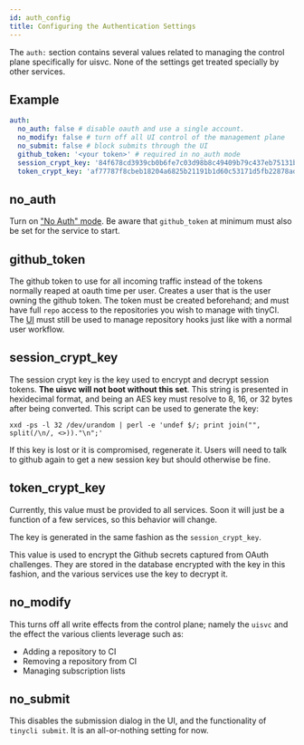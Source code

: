 ```yaml
---
id: auth_config
title: Configuring the Authentication Settings
---
```


The `auth:` section contains several values related to managing the control
plane specifically for uisvc. None of the settings get treated specially by
other services.

## Example

```yaml
auth:
  no_auth: false # disable oauth and use a single account.
  no_modify: false # turn off all UI control of the management plane
  no_submit: false # block submits through the UI
  github_token: '<your token>' # required in no_auth mode
  session_crypt_key: '84f678cd3939cb0b6fe7c03d98b8c49409b79c437eb75131bc0faa40eb858cb3'
  token_crypt_key: 'af77787f8cbeb18204a6825b21191b1d60c53171d5fb22878ad8d907ea8629c2'
```

## no_auth

Turn on ["No Auth" mode](auth_modes.md). Be aware that `github_token` at
minimum must also be set for the service to start.

## github_token

The github token to use for all incoming traffic instead of the tokens normally
reaped at oauth time per user. Creates a user that is the user owning the
github token. The token must be created beforehand; and must have full `repo`
access to the repositories you wish to manage with tinyCI. The [UI](clients.md)
must still be used to manage repository hooks just like with a normal user
workflow.

## session_crypt_key

The session crypt key is the key used to encrypt and decrypt session tokens.
**The uisvc will not boot without this set**. This string is presented in
hexidecimal format, and being an AES key must resolve to 8, 16, or 32 bytes
after being converted. This script can be used to generate the key:

```text
xxd -ps -l 32 /dev/urandom | perl -e 'undef $/; print join("", split(/\n/, <>))."\n";'
```

If this key is lost or it is compromised, regenerate it. Users will need to
talk to github again to get a new session key but should otherwise be fine.

## token_crypt_key

Currently, this value must be provided to all services. Soon it will just be a
function of a few services, so this behavior will change.

The key is generated in the same fashion as the `session_crypt_key`.

This value is used to encrypt the Github secrets captured from OAuth
challenges. They are stored in the database encrypted with the key in this
fashion, and the various services use the key to decrypt it.

## no_modify

This turns off all write effects from the control plane; namely the `uisvc` and
the effect the various clients leverage such as:

- Adding a repository to CI
- Removing a repository from CI
- Managing subscription lists

## no_submit

This disables the submission dialog in the UI, and the functionality of
`tinycli submit`. It is an all-or-nothing setting for now.
